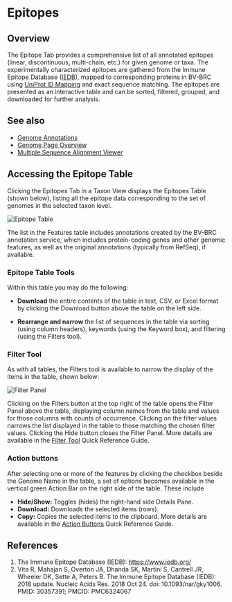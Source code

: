 # Epitopes

## Overview
The Epitope Tab provides a comprehensive list of all annotated epitopes (linear, discontinuous, multi-chain, etc.) for given genome or taxa. The experimentally characterized epitopes are gathered from the Immune Epitope Database (<a href="https://www.iedb.org/" target="_blank">IEDB</a>), mapped to corresponding proteins in BV-BRC using <a href="https://www.uniprot.org/help/id_mapping" target="_blank">UniProt ID Mapping</a> and exact sequence matching. The epitopes are presented as an interactive table and can be sorted, filtered, grouped, and downloaded for further analysis.

## See also
  * [Genome Annotations](/quick_references/organisms_taxon/genome_annotations)
  * [Genome Page Overview](/quick_references/organisms_gene/overview)
  * [Multiple Sequence Alignment Viewer](/quick_references/other/msa_viewer)

## Accessing the Epitope Table
Clicking the Epitopes Tab in a Taxon View displays the Epitopes Table (shown below), listing all the epitope data corresponding to the set of genomes in the selected taxon level.

![Epitope Table](../images/epitope_tab.png)

The list in the Features table includes annotations created by the BV-BRC annotation service, which includes protein-coding genes and other genomic features, as well as the original annotations (typically from RefSeq), if available. 

### Epitope Table Tools
Within this table you may do the following:

* **Download** the entire contents of the table in text, CSV, or Excel format by clicking the Download button above the table on the left side.

* **Rearrange and narrow** the list of sequences in the table via sorting (using column headers), keywords (using the Keyword box), and filtering (using the Filters tool).

### Filter Tool

As with all tables, the Filters tool is available to narrow the display of the items in the table, shown below:
  
![Filter Panel](../images/epitope_filter_panel.png)

Clicking on the Filters button at the top right of the table opens the Filter Panel above the table, displaying column names from the table and values for those columns with counts of occurrence.  Clicking on the filter values narrows the list displayed in the table to those matching the chosen filter values.  Clicking the Hide button closes the Filter Panel. More details are available in the [Filter Tool](../other/filter_tool.html) Quick Reference Guide.

### Action buttons

After selecting one or more of the features by clicking the checkbox beside the Genome Name in the table, a set of options becomes available in the vertical green Action Bar on the right side of the table.  These include

* **Hide/Show:** Toggles (hides) the right-hand side Details Pane.
* **Download:**  Downloads the selected items (rows).
* **Copy:** Copies the selected items to the clipboard.
More details are available in the [Action Buttons](/quick_references/action_bar) Quick Reference Guide.

## References
1. The Immune Epitope Database (IEDB): <a href="https://www.iedb.org/" target="_blank">https://www.iedb.org/</a>
2. Vita R, Mahajan S, Overton JA, Dhanda SK, Martini S, Cantrell JR, Wheeler DK, Sette A, Peters B. The Immune Epitope Database (IEDB): 2018 update. Nucleic Acids Res. 2018 Oct 24. doi: 10.1093/nar/gky1006. PMID: 30357391; PMCID: PMC6324067

